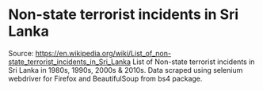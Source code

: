 # Non-state terrorist incidents in Sri Lanka

Source: https://en.wikipedia.org/wiki/List_of_non-state_terrorist_incidents_in_Sri_Lanka
List of Non-state terrorist incidents in Sri Lanka in 1980s, 1990s, 2000s & 2010s.
Data scraped using selenium webdriver for Firefox and BeautifulSoup from bs4 package.
